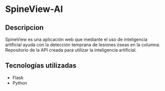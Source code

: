 # SpineView-AI

## Descripcion 

SpineView es una aplicación web que mediante el uso de inteligencia artificial ayuda con la detección temprana de lesiones óseas en la columna. Repositorio de la API creada para utilizar la inteligencia artificial.

## Tecnologías utilizadas 

- Flask
- Python
